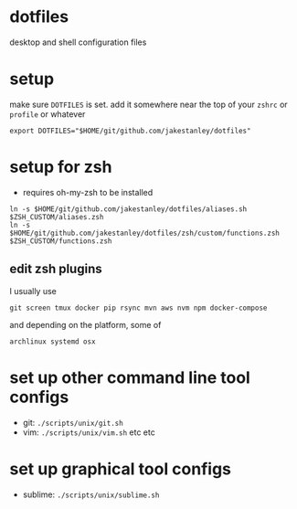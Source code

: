# dotfiles
desktop and shell configuration files

# setup

make sure `DOTFILES` is set. add it somewhere near the top of your `zshrc` or `profile` or whatever

```
export DOTFILES="$HOME/git/github.com/jakestanley/dotfiles"
```

# setup for zsh

- requires oh-my-zsh to be installed

```
ln -s $HOME/git/github.com/jakestanley/dotfiles/aliases.sh $ZSH_CUSTOM/aliases.zsh
ln -s $HOME/git/github.com/jakestanley/dotfiles/zsh/custom/functions.zsh $ZSH_CUSTOM/functions.zsh
```

## edit zsh plugins

I usually use

```
git screen tmux docker pip rsync mvn aws nvm npm docker-compose
```

and depending on the platform, some of

```
archlinux systemd osx
```

# set up other command line tool configs

- git: `./scripts/unix/git.sh`
- vim: `./scripts/unix/vim.sh`
etc etc

# set up graphical tool configs

- sublime: `./scripts/unix/sublime.sh`
